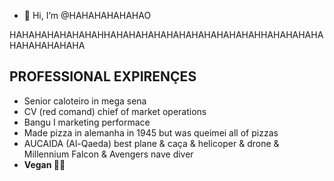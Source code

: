 - 👋 Hi, I’m @HAHAHAHAHAHAO


HAHAHAHAHAHAHAHHAHAHAHAHAHAHAHAHAHAHAHAHHAHAHAHAHAHAHAHAHAHAHA


## PROFESSIONAL EXPIRENÇES
- Senior caloteiro in mega sena
- CV (red comand) chief of market operations
- Bangu I marketing performace
- Made pizza in alemanha in 1945 but was queimei all of pizzas
- AUCAIDA (Al-Qaeda) best plane & caça & helicoper & drone & Millennium Falcon & Avengers nave diver
- **Vegan 🌱🌴**
